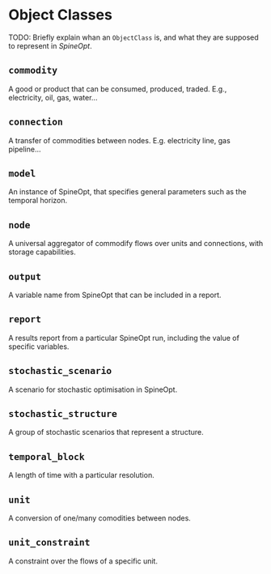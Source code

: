 # Object Classes

TODO: Briefly explain whan an `ObjectClass` is, and what they are supposed to represent in *SpineOpt*.


## `commodity`

A good or product that can be consumed, produced, traded. E.g., electricity, oil, gas, water...

## `connection`

A transfer of commodities between nodes. E.g. electricity line, gas pipeline...

## `model`

An instance of SpineOpt, that specifies general parameters such as the temporal horizon.

## `node`

A universal aggregator of commodify flows over units and connections, with storage capabilities.

## `output`

A variable name from SpineOpt that can be included in a report.

## `report`

A results report from a particular SpineOpt run, including the value of specific variables.

## `stochastic_scenario`

A scenario for stochastic optimisation in SpineOpt.

## `stochastic_structure`

A group of stochastic scenarios that represent a structure.

## `temporal_block`

A length of time with a particular resolution.

## `unit`

A conversion of one/many comodities between nodes.

## `unit_constraint`

A constraint over the flows of a specific unit.